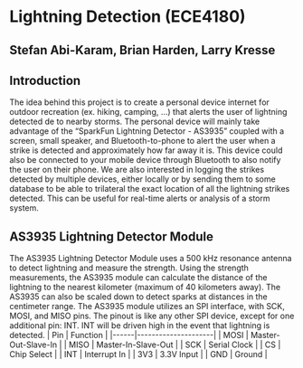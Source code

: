 # Lightning Detection (ECE4180)
## Stefan Abi-Karam, Brian Harden, Larry Kresse
## Introduction
The idea behind this project is to create a personal device internet for outdoor recreation (ex. hiking, camping, ...) that alerts the user of lightning detected de to nearby storms. The personal device will mainly take advantage of the “SparkFun Lightning Detector - AS3935” coupled with a screen, small speaker, and Bluetooth-to-phone to alert the user when a strike is detected and approximately how far away it is. This device could also be connected to your mobile device through Bluetooth to also notify the user on their phone. We are also interested in logging the strikes detected by multiple devices,  either locally or by sending them to some database to be able to trilateral the exact location of all the lightning strikes detected. This can be useful for real-time alerts or analysis of a storm system.
## AS3935 Lightning Detector Module
The AS3935 Lightning Detector Module uses a 500 kHz resonance antenna to detect lightning and measure the strength. Using the strength measurements, the AS3935 module can calculate the distance of the lightning to the nearest kilometer (maximum of 40 kilometers away). The AS3935 can also be scaled down to detect sparks at distances in the centimeter range.
The AS3935 module utilizes an SPI interface, with SCK, MOSI, and MISO pins. The pinout is like any other SPI device, except for one additional pin: INT. INT will be driven high in the event that lightning is detected.
| Pin  | Function            |
|------|---------------------|
| MOSI | Master-Out-Slave-In |
| MISO | Master-In-Slave-Out |
| SCK  | Serial Clock        |
| CS   | Chip Select         |
| INT  |  Interrupt In       |
| 3V3  | 3.3V Input          |
| GND  | Ground              |

